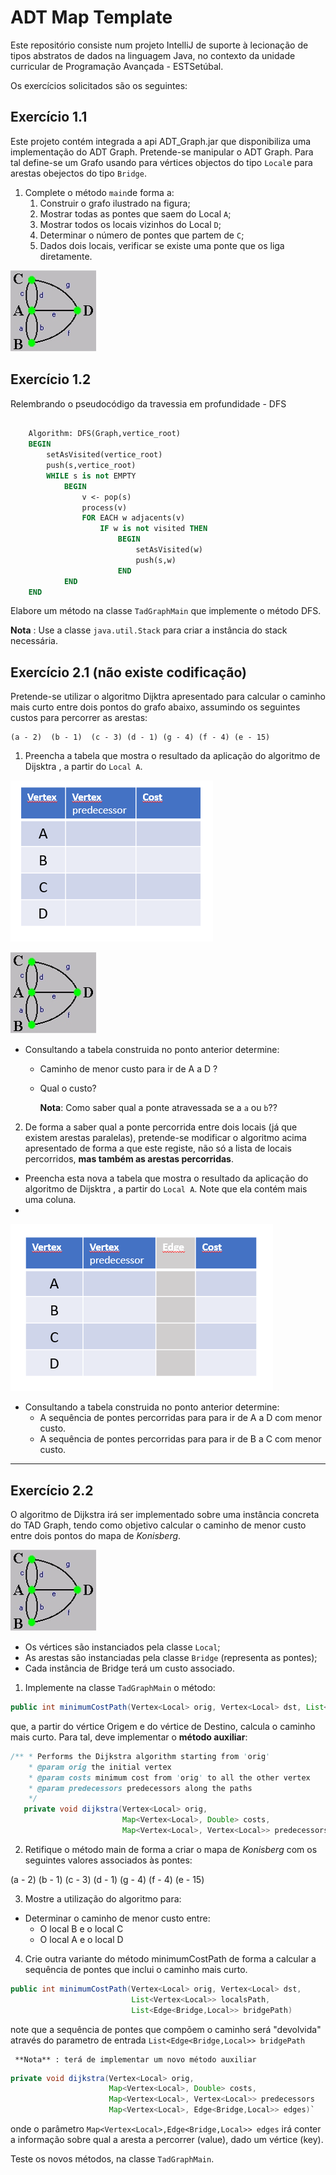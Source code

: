 # ADT Map Template

Este repositório consiste num projeto IntelliJ de suporte à lecionação de tipos abstratos de dados na linguagem Java, no contexto da unidade curricular de Programação Avançada - ESTSetúbal.

Os exercícios solicitados são os seguintes:

## Exercício 1.1
Este projeto contém integrada a api ADT_Graph.jar que disponibiliza uma implementação do ADT Graph.
Pretende-se manipular o ADT Graph. Para tal define-se um Grafo usando para vértices objectos do tipo `Local`e para arestas obejectos do tipo `Bridge`.

1. Complete o método `main`de forma a:
   1. Construir o grafo ilustrado na figura;
   2. Mostrar todas as pontes que saem do Local `A`;
   3. Mostrar todos os locais vizinhos do Local `D`;
   4. Determinar o número de pontes que partem de `C`;
   5. Dados dois locais, verificar se existe uma ponte que os liga diretamente.

![Graph](images/BridgesGraph.png)

## Exercício 1.2

Relembrando o pseudocódigo da travessia em profundidade - DFS

```pascal

    Algorithm: DFS(Graph,vertice_root)
    BEGIN
        setAsVisited(vertice_root)
        push(s,vertice_root)
        WHILE s is not EMPTY
            BEGIN
                v <- pop(s)     
                process(v)
                FOR EACH w adjacents(v)
                    IF w is not visited THEN
                        BEGIN
                            setAsVisited(w)
                            push(s,w)
                        END
            END                    
    END

```

Elabore um método na classe `TadGraphMain` que implemente o método DFS.

 **Nota** : Use a classe `java.util.Stack` para criar a instância do stack necessária.


## Exercício 2.1 (não existe codificação)


Pretende-se utilizar o algoritmo Dijktra apresentado para calcular o caminho mais curto entre dois pontos do grafo abaixo, assumindo os seguintes custos para percorrer as arestas:

    (a - 2)  (b - 1)  (c - 3) (d - 1) (g - 4) (f - 4) (e - 15) 
  
1. Preencha a tabela que mostra o resultado da aplicação do algoritmo de Dijsktra , a partir do `Local A`.

![table1](images/tableEx1.PNG)

![Graph](images/BridgesGraph.png)

- Consultando a tabela construida no ponto anterior determine:
   - Caminho de menor custo para ir de A a D ?
   - Qual o custo?

     **Nota**: Como saber qual a ponte atravessada se a `a` ou `b`??

2. De forma a saber qual a ponte percorrida entre dois locais (já que existem arestas paralelas), pretende-se modificar o algoritmo acima apresentado de forma a que este registe, não só a lista de locais percorridos, **mas também as arestas percorridas**.

 * Preencha esta nova a tabela que mostra o resultado da aplicação do algoritmo de Dijsktra , a partir do `Local A`. Note que ela contém mais uma coluna.
 * 
![table2](images/tableEx2.PNG)

- Consultando a tabela construida no ponto anterior determine:
  - A sequência de pontes percorridas para para ir de A a D com menor custo.
  - A sequência de pontes percorridas para para ir de B a C com menor custo.

</small>

----

## Exercício 2.2 

O algoritmo de Dijkstra irá ser implementado sobre uma instância concreta do TAD Graph, tendo como objetivo calcular o caminho de menor custo entre dois pontos do mapa de *Konisberg*.

![Graph](images/BridgesGraph.png)

- Os vértices são instanciados pela classe `Local`;
- As arestas são instanciadas pela classe `Bridge` (representa as pontes);
- Cada instância de Bridge terá um custo associado.

1. Implemente na classe `TadGraphMain` o método:

 ```java
 public int minimumCostPath(Vertex<Local> orig, Vertex<Local> dst, List<Vertex<Local>> localsPath)
 ```
que, a partir do vértice Origem e do vértice de Destino, calcula o caminho mais curto. Para tal, deve implementar o **método auxiliar**:
 ```java
 /** * Performs the Dijkstra algorithm starting from 'orig'
     * @param orig the initial vertex
     * @param costs minimum cost from 'orig' to all the other vertex
     * @param predecessors predecessors along the paths
     */
    private void dijkstra(Vertex<Local> orig,
                          Map<Vertex<Local>, Double> costs,
                          Map<Vertex<Local>, Vertex<Local>> predecessors)`
 ```

2. Retifique o método main de forma a criar o mapa de *Konisberg* com os seguintes valores associados às pontes:

  (a - 2)  (b - 1)  (c - 3) (d - 1) (g - 4) (f - 4) (e - 15) 

3. Mostre a utilização do algoritmo para:
- Determinar o caminho de menor custo entre:
  -  O local B e o local C 
  -  O local A e o local D

4. Crie outra variante do método minimumCostPath de forma a calcular a sequência de pontes que inclui o caminho mais curto.

 ```java
 public int minimumCostPath(Vertex<Local> orig, Vertex<Local> dst, 
                            List<Vertex<Local>> localsPath, 
                            List<Edge<Bridge,Local>> bridgePath)
 ```
 
note que a sequência de pontes que compõem o caminho será "devolvida" através do parametro de entrada `List<Edge<Bridge,Local>> bridgePath`
 
     **Nota** : terá de implementar um novo método auxiliar 
 ```java
 private void dijkstra(Vertex<Local> orig,
                       Map<Vertex<Local>, Double> costs,
                       Map<Vertex<Local>, Vertex<Local>> predecessors
                       Map<Vertex<Local>, Edge<Bridge,Local>> edges)`
 ```
 onde o parâmetro `Map<Vertex<Local>,Edge<Bridge,Local>> edges` irá conter a informação sobre qual a aresta a percorrer (value), dado um vértice (key).

Teste os novos métodos, na classe `TadGraphMain`.

